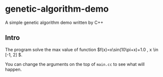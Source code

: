 # genetic-algorithm-demo
A simple genetic algorithm demo written by C++

## Intro

The program solve the max value of function $f(x)=x\sin(10\pi+x)+1.0 , x \in [-1, 2] $.

You can change the arguments on the top of `main.cc` to see what will happen.